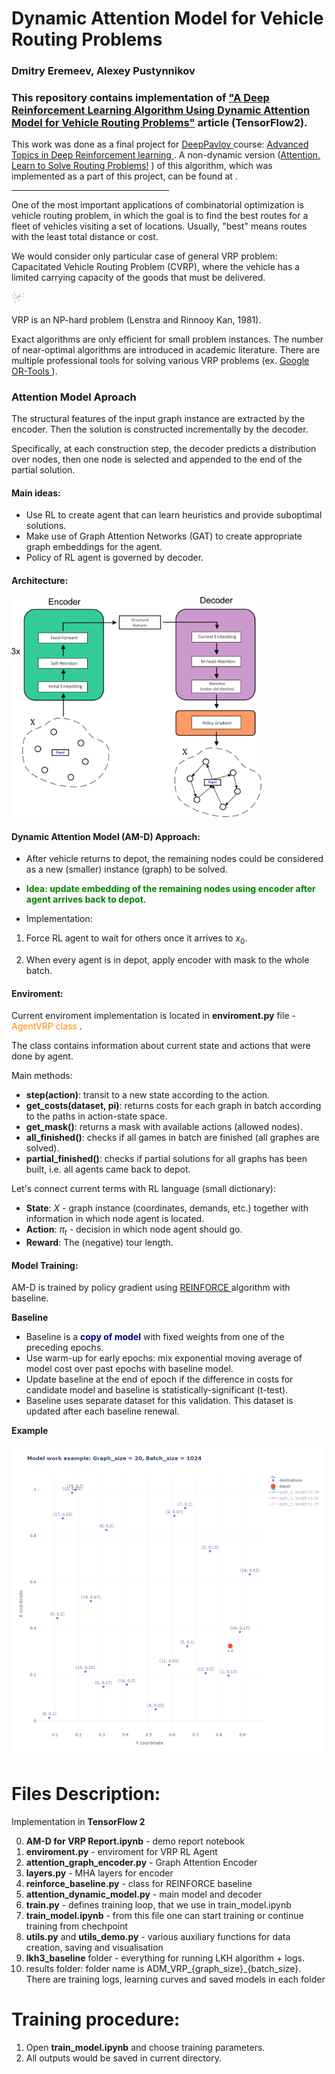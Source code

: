 # Dynamic Attention Model for Vehicle Routing Problems
### Dmitry Eremeev, Alexey Pustynnikov

### This repository contains implementation of <a href="https://arxiv.org/abs/2002.03282">"A Deep Reinforcement Learning Algorithm Using Dynamic Attention Model for Vehicle Routing Problems"</a> article (TensorFlow2). 

This work was done as a final project for <a href="http://deeppavlov.ai">DeepPavlov </a> course: <a href="http://deeppavlov.ai/rl_course_2020">Advanced Topics in Deep Reinforcement learning </a>. A non-dynamic version (<a href="https://arxiv.org/abs/1803.08475">Attention, Learn to Solve Routing Problems!</a> ) of this algorithm, which was implemented as a part of this project, can be found at <xxx>.
 
<hr style="width:50%;text-align:left;margin-left:0">


One of the most important applications of combinatorial optimization is vehicle routing problem, in
which the goal is to find the best routes for a fleet of vehicles visiting a set of
locations. Usually, "best" means routes with the least total distance or cost.

We would consider only particular case of general VRP problem: Capacitated
Vehicle Routing Problem (CVRP), where the vehicle has a limited carrying
capacity of the goods that must be delivered.

<img src="pictures/VRP.jpg" style="width: 20px;"/>

VRP is an NP-hard problem (Lenstra and Rinnooy Kan, 1981). 

Exact algorithms are only efficient for small problem instances.
The number of near-optimal algorithms are introduced in academic
literature. There are multiple professional tools for solving various VRP
problems (ex.  <a href="https://developers.google.com/optimization">Google OR-Tools </a>).

### Attention Model Aproach

The structural features of the input graph instance are extracted by the encoder.
Then the solution is constructed incrementally by the decoder. 

Specifically, at each construction step, the decoder predicts a distribution over nodes, then one
node is selected and appended to the end of the partial solution. 

#### Main ideas:

- Use RL to create agent that can learn heuristics and provide suboptimal solutions.
- Make use of Graph Attention Networks (GAT) to create appropriate graph embeddings for the agent.
- Policy of RL agent is governed by decoder.

#### Architecture:

<img src="pictures/nn_architecture_cdr_v2.png" alt="Drawing" style="width: 400px;"/>


#### Dynamic Attention Model (AM-D) Approach:

- After vehicle returns to depot, the remaining nodes could be considered as a new (smaller) instance (graph) to be solved.
- <font color='green'><b>Idea: update embedding of the remaining nodes using encoder after agent arrives back to depot. </b></font>

- Implementation:

 1) Force RL agent to wait for others once it arrives to $x_0$.
 
 2) When every agent is in depot, apply encoder with mask to the whole batch.
 

#### Enviroment:

Current enviroment implementation is located in **enviroment.py** file - <font color='darkorange'> AgentVRP class </font>.

The class contains information about current state and actions that were done by agent.

Main methods:

- **step(action)**: transit to a new state according to the action.
- **get_costs(dataset, pi)**: returns costs for each graph in batch according to the paths in action-state space.
- **get_mask()**: returns a mask with available actions (allowed nodes).
- **all_finished()**: checks if all games in batch are finished (all graphes are solved).
- **partial_finished()**: checks if partial solutions for all graphs has been built, i.e. all agents came back to depot.

Let's connect current terms with RL language (small dictionary):

- **State**: $X$ - graph instance (coordinates, demands, etc.) together with information in which node agent is located.
- **Action**: $\pi_t$ - decision in which node agent should go.
- **Reward**: The (negative) tour length.

#### Model Training:

AM-D is trained by policy gradient using <a href="https://link.springer.com/article/10.1007/BF00992696">REINFORCE </a> algorithm with baseline.

**Baseline**

- Baseline is a <font color='navy'><b>copy of model</b></font> with fixed weights from one of the preceding epochs.
- Use warm-up for early epochs: mix exponential moving average of model cost over past epochs with baseline model.
- Update baseline at the end of epoch if the difference in costs for candidate model and baseline is statistically-significant (t-test).
- Baseline uses separate dataset for this validation. This dataset is updated after each baseline renewal.


**Example**

<img src="pictures/tour_dynamics.gif" alt="Drawing" style="width: 500px;"/>

# Files Description:

Implementation in **TensorFlow 2**

 0) **AM-D for VRP Report.ipynb** - demo report notebook
 1) **enviroment.py** - enviroment for VRP RL Agent
 2) **attention_graph_encoder.py** - Graph Attention Encoder
 3) **layers.py** - MHA layers for encoder
 4) **reinforce_baseline.py** - class for REINFORCE baseline
 5) **attention_dynamic_model.py** - main model and decoder
 6) **train.py** - defines training loop, that we use in train_model.ipynb
 7) **train_model.ipynb** - from this file one can start training or continue training from chechpoint
 8) **utils.py** and **utils_demo.py** - various auxiliary functions for data creation, saving and visualisation
 9) **lkh3_baseline** folder - everything for running LKH algorithm + logs.
 10) results folder: folder name is ADM_VRP_{graph_size}_{batch_size}. There are training logs, learning curves and saved models in each folder 
 
 # Training procedure:
  1) Open  **train_model.ipynb** and choose training parameters.
  2) All outputs would be saved in current directory.
